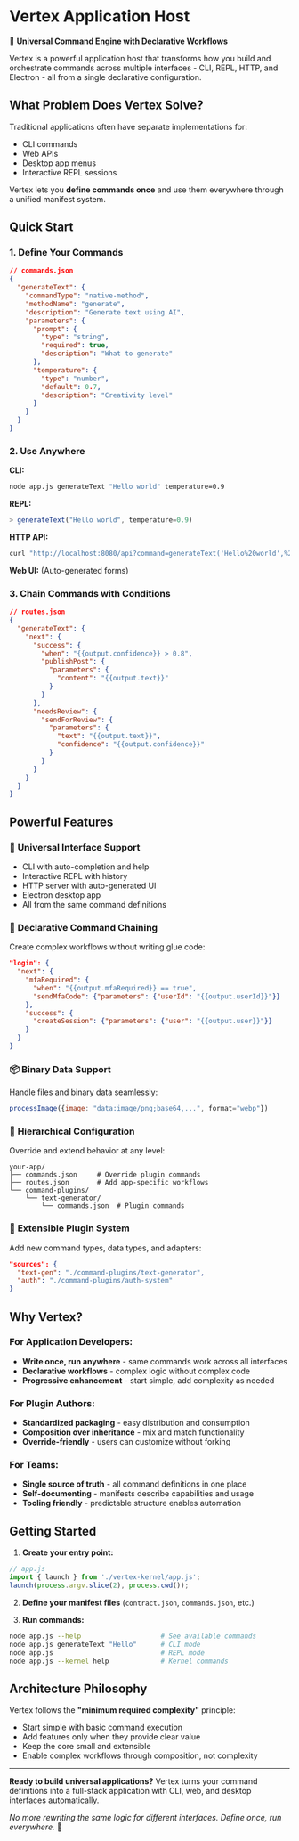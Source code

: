 # Vertex Application Host

🧠 **Universal Command Engine with Declarative Workflows**

Vertex is a powerful application host that transforms how you build and orchestrate commands across multiple interfaces - CLI, REPL, HTTP, and Electron - all from a single declarative configuration.

## What Problem Does Vertex Solve?

Traditional applications often have separate implementations for:
- CLI commands
- Web APIs  
- Desktop app menus
- Interactive REPL sessions

Vertex lets you **define commands once** and use them everywhere through a unified manifest system.

## Quick Start

### 1. Define Your Commands

```json
// commands.json
{
  "generateText": {
    "commandType": "native-method",
    "methodName": "generate",
    "description": "Generate text using AI",
    "parameters": {
      "prompt": {
        "type": "string",
        "required": true,
        "description": "What to generate"
      },
      "temperature": {
        "type": "number", 
        "default": 0.7,
        "description": "Creativity level"
      }
    }
  }
}
```

### 2. Use Anywhere

**CLI:**
```bash
node app.js generateText "Hello world" temperature=0.9
```

**REPL:**
```javascript
> generateText("Hello world", temperature=0.9)
```

**HTTP API:**
```bash
curl "http://localhost:8080/api?command=generateText('Hello%20world',%20temperature=0.9)"
```

**Web UI:** (Auto-generated forms)

### 3. Chain Commands with Conditions

```json
// routes.json
{
  "generateText": {
    "next": {
      "success": {
        "when": "{{output.confidence}} > 0.8",
        "publishPost": {
          "parameters": {
            "content": "{{output.text}}"
          }
        }
      },
      "needsReview": {
        "sendForReview": {
          "parameters": {
            "text": "{{output.text}}",
            "confidence": "{{output.confidence}}"
          }
        }
      }
    }
  }
}
```

## Powerful Features

### 🎯 **Universal Interface Support**
- CLI with auto-completion and help
- Interactive REPL with history
- HTTP server with auto-generated UI
- Electron desktop app
- All from the same command definitions

### 🔗 **Declarative Command Chaining**
Create complex workflows without writing glue code:

```json
"login": {
  "next": {
    "mfaRequired": {
      "when": "{{output.mfaRequired}} == true",
      "sendMfaCode": {"parameters": {"userId": "{{output.userId}}"}}
    },
    "success": {
      "createSession": {"parameters": {"user": "{{output.user}}"}}
    }
  }
}
```

### 📦 **Binary Data Support**
Handle files and binary data seamlessly:
```javascript
processImage({image: "data:image/png;base64,...", format="webp"})
```

### 🌳 **Hierarchical Configuration**
Override and extend behavior at any level:
```
your-app/
├── commands.json     # Override plugin commands
├── routes.json       # Add app-specific workflows
└── command-plugins/
    └── text-generator/
        └── commands.json  # Plugin commands
```

### 🔌 **Extensible Plugin System**
Add new command types, data types, and adapters:
```json
"sources": {
  "text-gen": "./command-plugins/text-generator",
  "auth": "./command-plugins/auth-system"
}
```

## Why Vertex?

### For Application Developers:
- **Write once, run anywhere** - same commands work across all interfaces
- **Declarative workflows** - complex logic without complex code
- **Progressive enhancement** - start simple, add complexity as needed

### For Plugin Authors:
- **Standardized packaging** - easy distribution and consumption
- **Composition over inheritance** - mix and match functionality
- **Override-friendly** - users can customize without forking

### For Teams:
- **Single source of truth** - all command definitions in one place
- **Self-documenting** - manifests describe capabilities and usage
- **Tooling friendly** - predictable structure enables automation

## Getting Started

1. **Create your entry point:**
```javascript
// app.js
import { launch } from './vertex-kernel/app.js';
launch(process.argv.slice(2), process.cwd());
```

2. **Define your manifest files** (`contract.json`, `commands.json`, etc.)

3. **Run commands:**
```bash
node app.js --help                    # See available commands
node app.js generateText "Hello"      # CLI mode  
node app.js                           # REPL mode
node app.js --kernel help             # Kernel commands
```

## Architecture Philosophy

Vertex follows the **"minimum required complexity"** principle:
- Start simple with basic command execution
- Add features only when they provide clear value
- Keep the core small and extensible
- Enable complex workflows through composition, not complexity

---

**Ready to build universal applications?** Vertex turns your command definitions into a full-stack application with CLI, web, and desktop interfaces automatically.

*No more rewriting the same logic for different interfaces. Define once, run everywhere.* 🚀